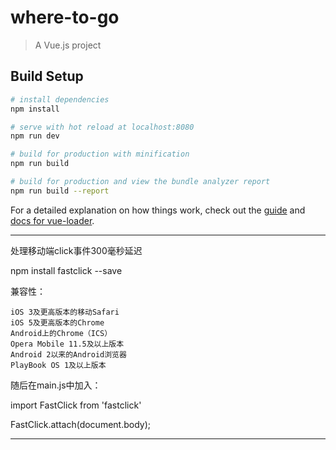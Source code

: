 # where-to-go

> A Vue.js project

## Build Setup

``` bash
# install dependencies
npm install

# serve with hot reload at localhost:8080
npm run dev

# build for production with minification
npm run build

# build for production and view the bundle analyzer report
npm run build --report
```

For a detailed explanation on how things work, check out the [guide](http://vuejs-templates.github.io/webpack/) and [docs for vue-loader](http://vuejs.github.io/vue-loader).

---------------------------------
 处理移动端click事件300毫秒延迟
 
 npm install fastclick --save

兼容性：

    iOS 3及更高版本的移动Safari 
    iOS 5及更高版本的Chrome 
    Android上的Chrome（ICS） 
    Opera Mobile 11.5及以上版本 
    Android 2以来的Android浏览器 
    PlayBook OS 1及以上版本 

随后在main.js中加入：

import FastClick from 'fastclick' 

FastClick.attach(document.body);

-----------------------------

